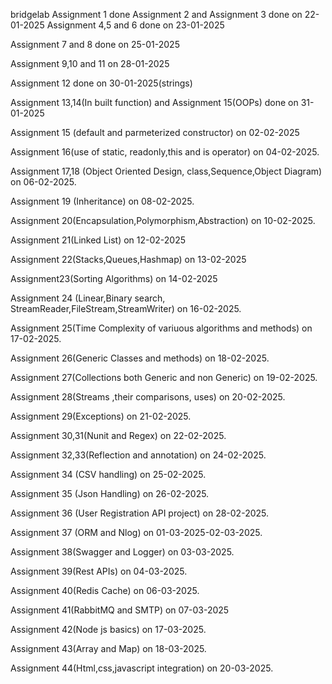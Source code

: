 bridgelab
Assignment 1 done
Assignment 2 and Assignment 3 done on 22-01-2025
Assignment 4,5 and 6 done on 23-01-2025 

Assignment 7 and 8 done on 25-01-2025

Assignment 9,10 and 11 on 28-01-2025

Assignment 12 done on 30-01-2025(strings)

Assignment 13,14(In built function) and Assignment 15(OOPs) done on 31-01-2025

Assignment 15 (default and parmeterized constructor) on 02-02-2025

Assignment 16(use of static, readonly,this and is operator) on 04-02-2025.

Assignment 17,18 (Object Oriented Design, class,Sequence,Object Diagram) on 06-02-2025.

Assignment 19 (Inheritance) on 08-02-2025.

Assignment 20(Encapsulation,Polymorphism,Abstraction) on 10-02-2025.

Assignment 21(Linked List) on 12-02-2025

Assignment 22(Stacks,Queues,Hashmap) on 13-02-2025

Assignment23(Sorting Algorithms) on 14-02-2025

Assignment 24 (Linear,Binary search, StreamReader,FileStream,StreamWriter) on 16-02-2025.

Assignment 25(Time Complexity of variuous algorithms and methods) on 17-02-2025.

Assignment 26(Generic Classes and methods) on 18-02-2025.

Assignment 27(Collections both Generic and non Generic) on 19-02-2025.

Assignment 28(Streams ,their comparisons, uses) on 20-02-2025.

Assignment 29(Exceptions) on 21-02-2025.

Assignment 30,31(Nunit and Regex) on 22-02-2025.

Assignment 32,33(Reflection and annotation) on 24-02-2025.

Assignment 34 (CSV handling) on 25-02-2025.

Assignment 35 (Json Handling) on 26-02-2025.

Assignment 36 (User Registration API project) on 28-02-2025.

Assignment 37 (ORM and Nlog) on 01-03-2025-02-03-2025.

Assignment 38(Swagger and Logger) on 03-03-2025.

Assignment 39(Rest APIs) on 04-03-2025.

Assignment 40(Redis Cache) on 06-03-2025.

Assignment 41(RabbitMQ and SMTP) on 07-03-2025

Assignment 42(Node js basics) on 17-03-2025.

Assignment 43(Array and Map) on 18-03-2025.

Assignment 44(Html,css,javascript integration) on 20-03-2025.

